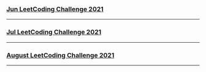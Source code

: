 ### [Jun LeetCoding Challenge 2021](./src/main/java/leetcode/jun2021/README.md)

---
### [Jul LeetCoding Challenge 2021](./src/main/java/leetcode/jul2021/README.md)

---

### [August LeetCoding Challenge 2021](./src/main/java/leetcode/augest2021/README.md)

---

